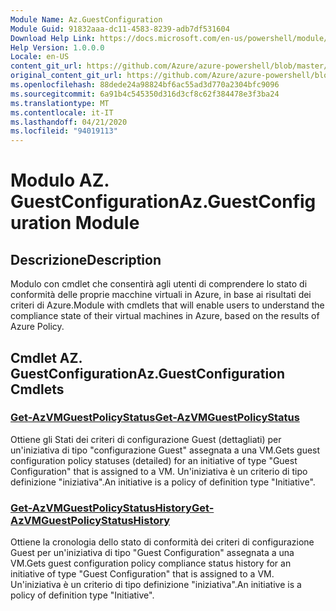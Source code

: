 ```yaml
---
Module Name: Az.GuestConfiguration
Module Guid: 91832aaa-dc11-4583-8239-adb7df531604
Download Help Link: https://docs.microsoft.com/en-us/powershell/module/az.guestconfiguration
Help Version: 1.0.0.0
Locale: en-US
content_git_url: https://github.com/Azure/azure-powershell/blob/master/src/GuestConfiguration/GuestConfiguration/help/Az.GuestConfiguration.md
original_content_git_url: https://github.com/Azure/azure-powershell/blob/master/src/GuestConfiguration/GuestConfiguration/help/Az.GuestConfiguration.md
ms.openlocfilehash: 88dede24a98824bf6ac55ad3d770a2304bfc9096
ms.sourcegitcommit: 6a91b4c545350d316d3cf8c62f384478e3f3ba24
ms.translationtype: MT
ms.contentlocale: it-IT
ms.lasthandoff: 04/21/2020
ms.locfileid: "94019113"
---
```

# <span data-ttu-id="fe3a2-101">Modulo AZ. GuestConfiguration</span><span class="sxs-lookup"><span data-stu-id="fe3a2-101">Az.GuestConfiguration Module</span></span>
## <span data-ttu-id="fe3a2-102">Descrizione</span><span class="sxs-lookup"><span data-stu-id="fe3a2-102">Description</span></span>
<span data-ttu-id="fe3a2-103">Modulo con cmdlet che consentirà agli utenti di comprendere lo stato di conformità delle proprie macchine virtuali in Azure, in base ai risultati dei criteri di Azure.</span><span class="sxs-lookup"><span data-stu-id="fe3a2-103">Module with cmdlets that will enable users to understand the compliance state of their virtual machines in Azure, based on the results of Azure Policy.</span></span>

## <span data-ttu-id="fe3a2-104">Cmdlet AZ. GuestConfiguration</span><span class="sxs-lookup"><span data-stu-id="fe3a2-104">Az.GuestConfiguration Cmdlets</span></span>
### [<span data-ttu-id="fe3a2-105">Get-AzVMGuestPolicyStatus</span><span class="sxs-lookup"><span data-stu-id="fe3a2-105">Get-AzVMGuestPolicyStatus</span></span>](Get-AzVMGuestPolicyStatus.md)
<span data-ttu-id="fe3a2-106">Ottiene gli Stati dei criteri di configurazione Guest (dettagliati) per un'iniziativa di tipo "configurazione Guest" assegnata a una VM.</span><span class="sxs-lookup"><span data-stu-id="fe3a2-106">Gets guest configuration policy statuses (detailed) for an initiative of type "Guest Configuration" that is assigned to a VM.</span></span>
<span data-ttu-id="fe3a2-107">Un'iniziativa è un criterio di tipo definizione "iniziativa".</span><span class="sxs-lookup"><span data-stu-id="fe3a2-107">An initiative is a policy of definition type "Initiative".</span></span>

### [<span data-ttu-id="fe3a2-108">Get-AzVMGuestPolicyStatusHistory</span><span class="sxs-lookup"><span data-stu-id="fe3a2-108">Get-AzVMGuestPolicyStatusHistory</span></span>](Get-AzVMGuestPolicyStatusHistory.md)
<span data-ttu-id="fe3a2-109">Ottiene la cronologia dello stato di conformità dei criteri di configurazione Guest per un'iniziativa di tipo "Guest Configuration" assegnata a una VM.</span><span class="sxs-lookup"><span data-stu-id="fe3a2-109">Gets guest configuration policy compliance status history for an initiative of type "Guest Configuration" that is assigned to a VM.</span></span>
<span data-ttu-id="fe3a2-110">Un'iniziativa è un criterio di tipo definizione "iniziativa".</span><span class="sxs-lookup"><span data-stu-id="fe3a2-110">An initiative is a policy of definition type "Initiative".</span></span>

